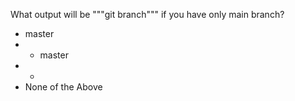 What output will be """git branch""" if you have only main branch?

* master
* * master
* *
* None of the Above
